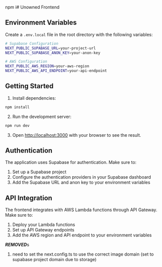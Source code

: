 npm i# Unowned Frontend

## Environment Variables

Create a `.env.local` file in the root directory with the following variables:

```bash
# Supabase Configuration
NEXT_PUBLIC_SUPABASE_URL=your-project-url
NEXT_PUBLIC_SUPABASE_ANON_KEY=your-anon-key

# AWS Configuration
NEXT_PUBLIC_AWS_REGION=your-aws-region
NEXT_PUBLIC_AWS_API_ENDPOINT=your-api-endpoint
```

## Getting Started

1. Install dependencies:

```bash
npm install
```

2. Run the development server:

```bash
npm run dev
```

3. Open [http://localhost:3000](http://localhost:3000) with your browser to see the result.

## Authentication

The application uses Supabase for authentication. Make sure to:

1. Set up a Supabase project
2. Configure the authentication providers in your Supabase dashboard
3. Add the Supabase URL and anon key to your environment variables

## API Integration

The frontend integrates with AWS Lambda functions through API Gateway. Make sure to:

1. Deploy your Lambda functions
2. Set up API Gateway endpoints
3. Add the AWS region and API endpoint to your environment variables

***REMOVED***s

1. need to set the next.config.ts to use the correct image domain (set to supabase project domain due to storage)
